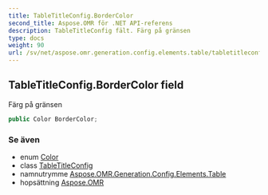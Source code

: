 ```yaml
---
title: TableTitleConfig.BorderColor
second_title: Aspose.OMR för .NET API-referens
description: TableTitleConfig fält. Färg på gränsen
type: docs
weight: 90
url: /sv/net/aspose.omr.generation.config.elements.table/tabletitleconfig/bordercolor/
---
```

## TableTitleConfig.BorderColor field

Färg på gränsen

```csharp
public Color BorderColor;
```

### Se även

* enum [Color](../../../aspose.omr.generation/color/)
* class [TableTitleConfig](../)
* namnutrymme [Aspose.OMR.Generation.Config.Elements.Table](../../tabletitleconfig/)
* hopsättning [Aspose.OMR](../../../)


